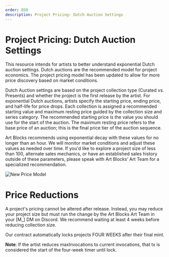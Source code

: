```yaml
---
order: 850
description: Project Pricing: Dutch Auction Settings 
---
```

# Project Pricing: Dutch Auction Settings 

This resource intends for artists to better understand exponential Dutch auction settings. Dutch auctions are the recommended model for project economics. The project pricing model has been updated to allow for more price discovery based on market conditions. 

Dutch Auction settings are based on the project collection type (Curated vs. Presents) and whether the project is the first release by the artist. For exponential Dutch auctions, artists specify the starting price, ending price, and half-life for price drops. Each collection is assigned a recommended starting value and maximum resting price guided by the collection size and series category. The recommended starting price is the value you should use for the start of the auction. The maximum resting price refers to the base price of an auction; this is the final price tier of the auction sequence.

Art Blocks recommends using exponential decay with these values for no longer than an hour. We will monitor market conditions and adjust these values as needed over time. If you'd like to explore a project size of less than 100, alternate sales mechanics, or have an established sales history outside of these parameters, please speak with Art Blocks’ Art Team for a specialized recommendation.

![New Price Model ](https://user-images.githubusercontent.com/103667291/218131538-441f1fc0-4a1c-4cef-802a-2baed089d780.jpg)

# Price Reductions

A project's pricing cannot be altered after release. Instead, you may reduce your project size but must run the change by the Art Blocks Art Team in your [M_] DM on Discord. We recommend waiting at least 4 weeks before reducing collection size. 

Our contract automatically locks projects FOUR WEEKS after their final mint.

**Note**: If the artist reduces maxInvocations to current invocations, that tx is considered the start of the four-week timer until lock.


